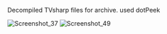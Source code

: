 Decompiled TVsharp files for archive.
used dotPeek

![Screenshot_37](https://github.com/Sultan-papagani/TVSharp-archive/assets/69393574/178a7400-3557-499e-8d67-a1de48d1dc7f)
![Screenshot_49](https://github.com/Sultan-papagani/TVSharp-archive/assets/69393574/ad30f676-4fef-4914-912a-814949b64109)
